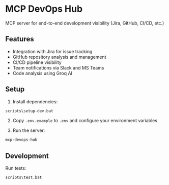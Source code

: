 # MCP DevOps Hub

MCP server for end-to-end development visibility (Jira, GitHub, CI/CD, etc.)

## Features

- Integration with Jira for issue tracking
- GitHub repository analysis and management
- CI/CD pipeline visibility
- Team notifications via Slack and MS Teams
- Code analysis using Groq AI

## Setup

1. Install dependencies:
```bash
scripts\setup-dev.bat
```

2. Copy `.env.example` to `.env` and configure your environment variables

3. Run the server:
```bash
mcp-devops-hub
```

## Development

Run tests:
```bash
scripts\test.bat
```